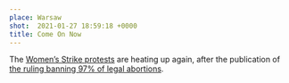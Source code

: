 ```yaml
---
place: Warsaw
shot:  2021-01-27 18:59:18 +0000
title: Come On Now
---
```


The [Women’s Strike protests](https://en.wikipedia.org/wiki/2020%E2%80%9321_women%27s_strike_protests_in_Poland) are heating up again, after the publication of [the ruling banning 97% of legal abortions](https://en.wikipedia.org/wiki/Abortion_in_Poland#2020_Constitutional_Tribunal_ruling).
